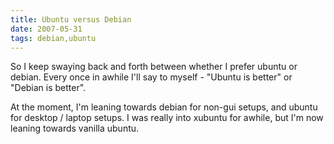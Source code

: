 ```yaml
---
title: Ubuntu versus Debian
date: 2007-05-31
tags: debian,ubuntu
---
```

So I keep swaying back and forth between whether I prefer ubuntu or debian. Every once in awhile I'll say to myself - "Ubuntu is better" or "Debian is better".

At the moment, I'm leaning towards debian for non-gui setups, and ubuntu for desktop / laptop setups. I was really into xubuntu for awhile, but I'm now leaning towards vanilla ubuntu.

